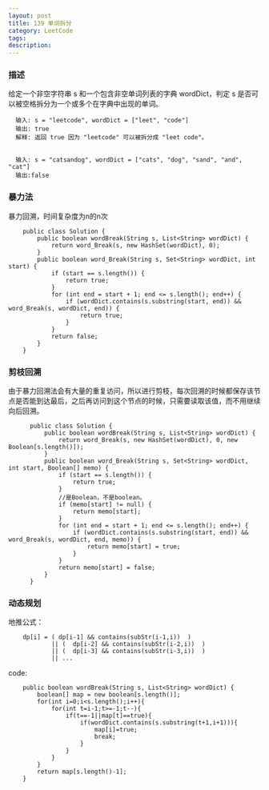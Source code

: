 ```yaml
---
layout: post
title: 139 单词拆分
category: LeetCode
tags: 
description:
---
```

### 描述
给定一个非空字符串 s 和一个包含非空单词列表的字典 wordDict，判定 s 是否可以被空格拆分为一个或多个在字典中出现的单词。

      输入: s = "leetcode", wordDict = ["leet", "code"]
      输出: true
      解释: 返回 true 因为 "leetcode" 可以被拆分成 "leet code"。


      输入: s = "catsandog", wordDict = ["cats", "dog", "sand", "and", "cat"]
      输出:false



### 暴力法
暴力回溯，时间复杂度为n的n次


        public class Solution {
            public boolean wordBreak(String s, List<String> wordDict) {
                return word_Break(s, new HashSet(wordDict), 0);
            }
            public boolean word_Break(String s, Set<String> wordDict, int start) {
                if (start == s.length()) {
                    return true;
                }
                for (int end = start + 1; end <= s.length(); end++) {
                    if (wordDict.contains(s.substring(start, end)) && word_Break(s, wordDict, end)) {
                        return true;
                    }
                }
                return false;
            }
        }



### 剪枝回溯
由于暴力回溯法会有大量的重复访问，所以进行剪枝，每次回溯的时候都保存该节点是否能到达最后，之后再访问到这个节点的时候，只需要读取该值，而不用继续向后回溯。

          public class Solution {
              public boolean wordBreak(String s, List<String> wordDict) {
                  return word_Break(s, new HashSet(wordDict), 0, new Boolean[s.length()]);
              }
              public boolean word_Break(String s, Set<String> wordDict, int start, Boolean[] memo) {
                  if (start == s.length()) {
                      return true;
                  }
                  //是Boolean，不是boolean。
                  if (memo[start] != null) {
                      return memo[start];
                  }
                  for (int end = start + 1; end <= s.length(); end++) {
                      if (wordDict.contains(s.substring(start, end)) && word_Break(s, wordDict, end, memo)) {
                          return memo[start] = true;
                      }
                  }
                  return memo[start] = false;
              }
          }


### 动态规划

地推公式：

        dp[i] = ( dp[i-1] && contains(subStr(i-1,i))  )
                || (  dp[i-2] && contains(subStr(i-2,i))  )
                || (  dp[i-3] && contains(subStr(i-3,i))  )
                || ...


code:

        public boolean wordBreak(String s, List<String> wordDict) {
            boolean[] map = new boolean[s.length()];
            for(int i=0;i<s.length();i++){
                for(int t=i-1;t>=-1;t--){
                    if(t==-1||map[t]==true){
                        if(wordDict.contains(s.substring(t+1,i+1))){
                            map[i]=true;
                            break;
                        }
                    }
                }
            }
            return map[s.length()-1];
        }
